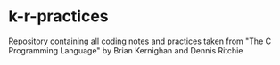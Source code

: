 # k-r-practices
Repository containing all coding notes and practices taken from "The C Programming Language" by Brian Kernighan and Dennis Ritchie

